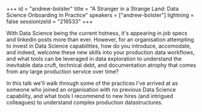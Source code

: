 +++
id = "andrew-bolster"
title = "A Stranger in a Strange Land: Data Science Onboarding In Practice"
speakers = ["andrew-bolster"]
lightning = false
sessionizeId = "216533"
+++

With Data Science being the current hotness, it's appearing in job specs and linkedin posts more than ever. However, for an organisation attempting to invest in Data Science capabilities, how do you introduce, accomodate, and indeed, welcome these new skills into your production data workflows, and what tools can be leveraged in data exploration to understand the inevitable data cruft, technical debt, and documentation atrophy that comes from any large production service over time?

In this talk we'll walk through some of the practices I've arrived at as someone who joined an organisation with no previous Data Science capability, and what tools I recommend to new hires (and intrigued colleagues) to understand complex production datastructures.